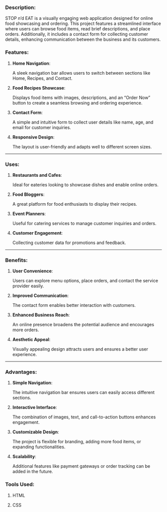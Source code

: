 ### Description:

STOP n’d EAT is a visually engaging web application designed for online food showcasing and ordering. This project features a streamlined interface where users can browse food items, read brief descriptions, and place orders. Additionally, it includes a contact form for collecting customer details, enhancing communication between the business and its customers.

### Features:

1. **Home Navigation**:
    
    A sleek navigation bar allows users to switch between sections like Home, Recipes, and Contact.
    
2. **Food Recipes Showcase**:
    
    Displays food items with images, descriptions, and an “Order Now” button to create a seamless browsing and ordering experience.
    
3. **Contact Form**:
    
    A simple and intuitive form to collect user details like name, age, and email for customer inquiries.
    
4. **Responsive Design**:
    
    The layout is user-friendly and adapts well to different screen sizes.
    

---

### Uses:

1. **Restaurants and Cafes**:
    
    Ideal for eateries looking to showcase dishes and enable online orders.
    
2. **Food Bloggers**:
    
    A great platform for food enthusiasts to display their recipes.
    
3. **Event Planners**:
    
    Useful for catering services to manage customer inquiries and orders.
    
4. **Customer Engagement**:
    
    Collecting customer data for promotions and feedback.
    

---

### Benefits:

1. **User Convenience**:
    
    Users can explore menu options, place orders, and contact the service provider easily.
    
2. **Improved Communication**:
    
    The contact form enables better interaction with customers.
    
3. **Enhanced Business Reach**:
    
    An online presence broadens the potential audience and encourages more orders.
    
4. **Aesthetic Appeal**:
    
    Visually appealing design attracts users and ensures a better user experience.
    

---

### Advantages:

1. **Simple Navigation**:
    
    The intuitive navigation bar ensures users can easily access different sections.
    
2. **Interactive Interface**:
    
    The combination of images, text, and call-to-action buttons enhances engagement.
    
3. **Customizable Design**:
    
    The project is flexible for branding, adding more food items, or expanding functionalities.
    
4. **Scalability**:
    
    Additional features like payment gateways or order tracking can be added in the future.

### Tools Used:

1. HTML

2. CSS
